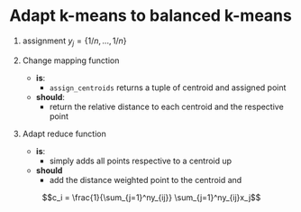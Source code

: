 # Adapt k-means to balanced k-means

1. assignment $y_j = \{1/n, ..., 1/n\}$

1. Change mapping function
   - **is**:
     - `assign_centroids` returns a tuple of centroid and assigned point
   - **should**:
     - return the relative distance to each centroid and the respective point
2. Adapt reduce function
   - **is**:
     - simply adds all points respective to a centroid up
   - **should**
     - add the distance weighted point to the centroid and

$$c_i = \frac{1}{\sum_{j=1}^ny_{ij}} \sum_{j=1}^ny_{ij}x_j$$